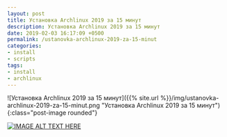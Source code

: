 ```yaml
---
layout: post
title: Установка Archlinux 2019 за 15 минут
description: Установка Archlinux 2019 за 15 минут
date: 2019-02-03 16:17:09 +0500
permalink: /ustanovka-archlinux-2019-za-15-minut
categories: 
- install
- scripts
tags:
- install
- archlinux
---
```

![Установка Archlinux 2019 за 15 минут]({{% site.url %}}/img/ustanovka-archlinux-2019-za-15-minut.png "Установка Archlinux 2019 за 15 минут"){:class="post-image rounded"}

[![IMAGE ALT TEXT HERE](http://img.youtube.com/vi/nvVF_qKDUeM/0.jpg)](http://www.youtube.com/watch?v=nvVF_qKDUeM)